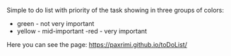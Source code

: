 Simple to do list with priority of the task showing in three groups of colors: 
- green - not very important 
- yellow - mid-important
-red - very important 

Here you can see the page: 
https://paxrimi.github.io/toDoList/
